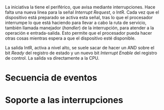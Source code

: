
La iniciativa la tiene el periférico, que avisa mediante interrupciones. Hace falta una nueva linea para la señal *Interrupt Request*, o IntR. Cada vez que el dispositivo está preparado se activa esta señal, tras lo que el procesador interrumpe lo que está haciendo para llevar a cabo la ruta de servicio, también llamada manejador (*handler*) de la interrupción, para atender a la operación e entrada-salida. Esto permite que el procesador pueda hacer otras cosas mientras espera a que el dispositivo esté disponible.

La salida IntR, activa a nivel alto, se suele sacar de hacer un AND sobre el bit *Ready* del registro de estado y un nuevo bit *Interrupt Enable* del registro de control. La salida va directamente a la CPU.

# Secuencia de eventos


# Soporte a las interrupciones

